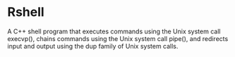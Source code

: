 # Rshell
A C++ shell program that executes commands using the Unix system call execvp(), chains commands using the Unix system call pipe(), and redirects input and output using the dup family of Unix system calls.
